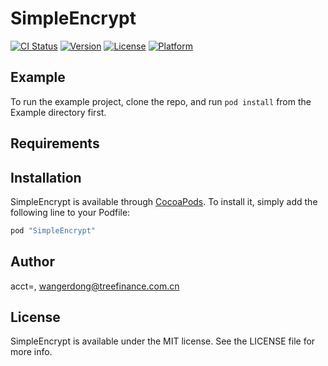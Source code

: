 # SimpleEncrypt

[![CI Status](http://img.shields.io/travis/acct<blob>=<NULL>/SimpleEncrypt.svg?style=flat)](https://travis-ci.org/acct<blob>=<NULL>/SimpleEncrypt)
[![Version](https://img.shields.io/cocoapods/v/SimpleEncrypt.svg?style=flat)](http://cocoapods.org/pods/SimpleEncrypt)
[![License](https://img.shields.io/cocoapods/l/SimpleEncrypt.svg?style=flat)](http://cocoapods.org/pods/SimpleEncrypt)
[![Platform](https://img.shields.io/cocoapods/p/SimpleEncrypt.svg?style=flat)](http://cocoapods.org/pods/SimpleEncrypt)

## Example

To run the example project, clone the repo, and run `pod install` from the Example directory first.

## Requirements

## Installation

SimpleEncrypt is available through [CocoaPods](http://cocoapods.org). To install
it, simply add the following line to your Podfile:

```ruby
pod "SimpleEncrypt"
```

## Author

acct<blob>=<NULL>, wangerdong@treefinance.com.cn

## License

SimpleEncrypt is available under the MIT license. See the LICENSE file for more info.
